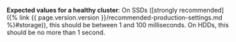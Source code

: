 **Expected values for a healthy cluster**: On SSDs ([strongly recommended]({% link {{ page.version.version }}/recommended-production-settings.md %}#storage)), this should be between 1 and 100 milliseconds. On HDDs, this should be no more than 1 second.